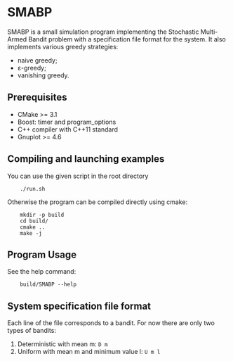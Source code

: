 SMABP
====

SMABP is a small simulation program implementing the Stochastic Multi-Armed Bandit problem with a specification file format for the system. It also implements various greedy strategies:

  * naive greedy;
  * &epsilon;-greedy;
  * vanishing greedy.

Prerequisites
-------------
* CMake >= 3.1
* Boost: timer and program_options
* C++ compiler with C++11 standard
* Gnuplot >= 4.6

Compiling and launching examples
--------------------------------
You can use the given script in the root directory 

        ./run.sh

Otherwise the program can be compiled directly using cmake:  

        mkdir -p build
        cd build/
        cmake ..
        make -j

Program Usage
-------------
See the help command: 

        build/SMABP --help

System specification file format
--------------------------------
Each line of the file corresponds to a bandit. For now there are only two types of bandits:

1. Deterministic with mean m: `D m`
2. Uniform with mean m and minimum value l: `U m l`
